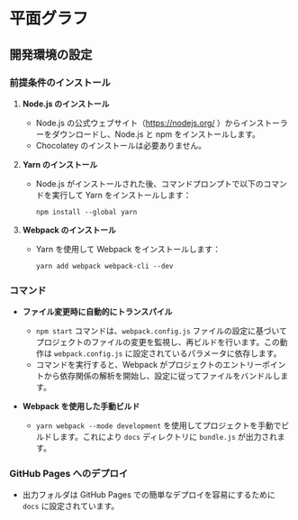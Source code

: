 # 平面グラフ

## 開発環境の設定

### 前提条件のインストール

1. **Node.js のインストール**

   - Node.js の公式ウェブサイト（https://nodejs.org/ ）からインストーラーをダウンロードし、Node.js と npm をインストールします。
   - Chocolatey のインストールは必要ありません。

2. **Yarn のインストール**

   - Node.js がインストールされた後、コマンドプロンプトで以下のコマンドを実行して Yarn をインストールします：
     ```
     npm install --global yarn
     ```

3. **Webpack のインストール**
   - Yarn を使用して Webpack をインストールします：
     ```
     yarn add webpack webpack-cli --dev
     ```

### コマンド

- **ファイル変更時に自動的にトランスパイル**

  - `npm start` コマンドは、`webpack.config.js` ファイルの設定に基づいてプロジェクトのファイルの変更を監視し、再ビルドを行います。この動作は `webpack.config.js` に設定されているパラメータに依存します。
  - コマンドを実行すると、Webpack がプロジェクトのエントリーポイントから依存関係の解析を開始し、設定に従ってファイルをバンドルします。

- **Webpack を使用した手動ビルド**
  - `yarn webpack --mode development` を使用してプロジェクトを手動でビルドします。これにより `docs` ディレクトリに `bundle.js` が出力されます。

### GitHub Pages へのデプロイ

- 出力フォルダは GitHub Pages での簡単なデプロイを容易にするために `docs` に設定されています。
